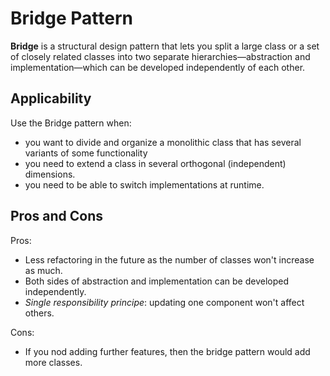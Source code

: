 # Bridge Pattern

**Bridge** is a structural design pattern that lets you split a large class or a set of closely related classes into two separate hierarchies—abstraction and implementation—which can be developed independently of each other.

## Applicability

Use the Bridge pattern when:

- you want to divide and organize a monolithic class that has several variants of some functionality
- you need to extend a class in several orthogonal (independent) dimensions.
- you need to be able to switch implementations at runtime.

## Pros and Cons

Pros: 

- Less refactoring in the future as the number of classes won't increase as much.
- Both sides of abstraction and implementation can be developed independently.
- *Single responsibility principe*: updating one component won't affect others.

Cons: 

- If you nod adding further features, then the bridge pattern would add more classes.

